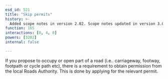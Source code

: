 ```yaml
---
esd_id: 521
title: "Skip permits"
history: >-
  Added scope notes in version 2.02. Scope notes updated in version 3.00 to include Scottish legislation. Term name changed from 'Skip permits' to 'Refuse - skip permits' in version 3.00. Name changed to 'Skip permits' in version 4.00.
function: 165
interactions: [0, 4, 8]
powers: [3202]
internal: false

---
```


If you propose to occupy or open part of a road (i.e.. carriageway, footway, footpath or cycle path etc), there is a requirement to obtain permission from the local Roads Authority. This is done by applying for the relevant permit.

